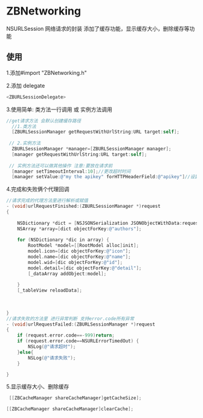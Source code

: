 # ZBNetworking
NSURLSession 网络请求的封装  添加了缓存功能，显示缓存大小，删除缓存等功能 
## 使用
1.添加#import "ZBNetworking.h"

2.添加 delegate
```objective-c
<ZBURLSessionDelegate>
```

3.使用简单:  类方法一行调用   或   实例方法调用
```objective-c
//get请求方法 会默认创建缓存路径 
  //1.类方法
  [ZBURLSessionManager getRequestWithUrlString:URL target:self];
  
 // 2.实例方法
  ZBURLSessionManager *manager=[ZBURLSessionManager manager];
  [manager getRequestWithUrlString:URL target:self];
  
 // 实例方法还可以做其他操作 注意:要放在请求前
  [manager setTimeoutInterval:10];//更改超时时间 
  [manager setValue:@"my the apikey" forHTTPHeaderField:@"apikey"]//设置请求头

```

4.完成和失败俩个代理回调
```objective-c
//请求完成的代理方法里进行解析或赋值
- (void)urlRequestFinished:(ZBURLSessionManager *)request
{
    
    NSDictionary *dict = [NSJSONSerialization JSONObjectWithData:request.downloadData options:NSJSONReadingMutableContainers error:nil];
    NSArray *array=[dict objectForKey:@"authors"];
    
    for (NSDictionary *dic in array) {
        RootModel *model=[[RootModel alloc]init];
        model.icon=[dic objectForKey:@"icon"];
        model.name=[dic objectForKey:@"name"];
        model.wid=[dic objectForKey:@"id"];
        model.detail=[dic objectForKey:@"detail"];
        [_dataArray addObject:model];
        
    }
    [_tableView reloadData];
    
    
    
}
//请求失败的方法里 进行异常判断 支持error.code所有异常
- (void)urlRequestFailed:(ZBURLSessionManager *)request
{
    if (request.error.code==-999)return;
    if (request.error.code==NSURLErrorTimedOut) {
        NSLog(@"请求超时");
    }else{
        NSLog(@"请求失败");
    }

}
```
5.显示缓存大小、删除缓存
```objective-c
 [[ZBCacheManager shareCacheManager]getCacheSize];

[[ZBCacheManager shareCacheManager]clearCache];
 ```
